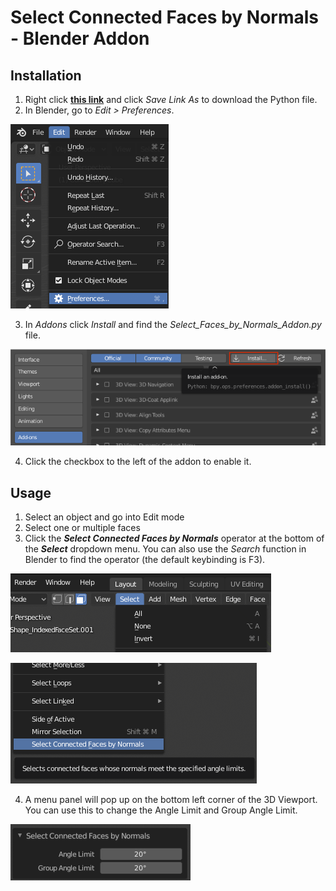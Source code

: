 # Select Connected Faces by Normals - Blender Addon

## Installation
1. Right click [**this link**](https://raw.githubusercontent.com/japuzen/bpy-SelectFacesByNormals/master/Select_Faces_by_Normals_Addon.py) and click *Save Link As* to download the Python file.
2. In Blender, go to *Edit > Preferences*.

![Image of Full Pack](images/Addon%20Doc%20-%20Edit>Preferences.png)

3. In *Addons* click *Install* and find the *Select_Faces_by_Normals_Addon.py* file.

![Image of Full Pack](images/Addon%20Doc%20-%20Addon%20Install.png)

4. Click the checkbox to the left of the addon to enable it.

## Usage
1. Select an object and go into Edit mode
2. Select one or multiple faces
3. Click the ***Select Connected Faces by Normals*** operator at the bottom of the ***Select*** dropdown menu. You can also use the *Search* function in Blender to find the operator (the default keybinding is F3).

![](images/Select%20Dropdown.png)

![](images/Select%20Faces%20Operator.png)

4. A menu panel will pop up on the bottom left corner of the 3D Viewport. You can use this to change the Angle Limit and Group Angle Limit.

![](images/Panel.png)

